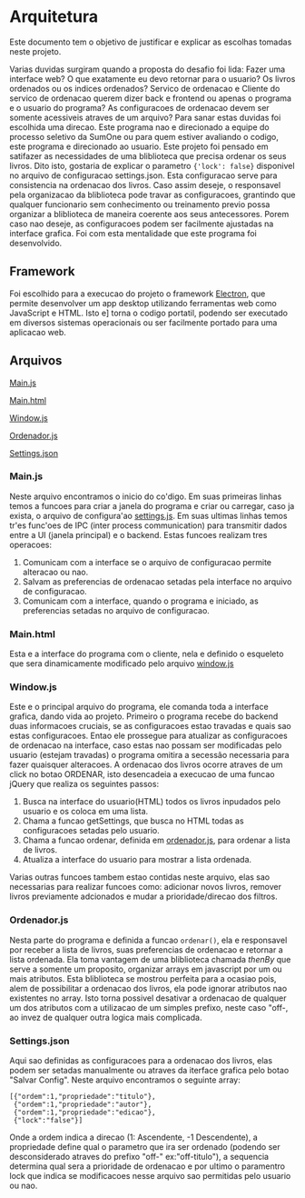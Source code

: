 # Arquitetura 
Este documento tem o objetivo de justificar e explicar as escolhas tomadas neste projeto.

Varias duvidas surgiram quando a proposta do desafio foi lida: Fazer uma interface web? O que exatamente eu devo retornar para o usuario? Os livros ordenados ou os indices ordenados? Servico de ordenacao e Cliente do servico de ordenacao querem dizer back e frontend ou apenas o programa e o usuario do programa? As configuracoes de ordenacao devem ser somente acessiveis atraves de um arquivo?
Para sanar estas duvidas foi escolhida uma direcao. Este programa nao e direcionado a equipe do processo seletivo da SumOne ou para quem estiver avaliando o codigo, este programa e direcionado ao usuario. Este projeto foi pensado em satifazer as necessidades de uma bliblioteca que precisa ordenar os seus livros.
Dito isto, gostaria de explicar o parametro `{'lock': false}` disponivel no arquivo de configuracao settings.json. Esta configuracao serve para consistencia na ordenacao dos livros. Caso assim deseje, o responsavel pela organizacao da bliblioteca pode travar as configuracoes, grantindo que qualquer funcionario sem conhecimento ou treinamento previo possa organizar a bliblioteca de maneira coerente aos seus antecessores. Porem caso nao deseje, as configuracoes podem ser facilmente ajustadas na interface grafica.
Foi com esta mentalidade que este programa foi desenvolvido.

## Framework
Foi escolhido para a execucao do projeto o framework [Electron](https://electronjs.org/), que permite desenvolver um app desktop utilizando ferramentas web como JavaScript e HTML. Isto e] torna o codigo portatil, podendo ser executado em diversos sistemas operacionais ou ser facilmente portado para uma aplicacao web.

## Arquivos

[Main.js](#Mainjs)

[Main.html](#Mainhtml)

[Window.js](#Windowjs)

[Ordenador.js](#Ordenadorjs)

[Settings.json](#Settingsjson)


### Main.js
Neste arquivo encontramos o inicio do co'digo. Em suas primeiras linhas temos a funcoes para criar a janela do programa e criar ou carregar, caso ja exista, o arquivo de configura'ao [settings.js](#Settingsjs). 
Em suas ultimas linhas temos tr'es func'oes de IPC (inter process communication) para transmitir dados entre a UI (janela principal) e o backend. Estas funcoes realizam tres operacoes: 

1.  Comunicam com a interface se o arquivo de configuracao permite alteracao ou nao.
2.  Salvam as preferencias de ordenacao setadas pela interface no arquivo de configuracao.
3.  Comunicam com a interface, quando o programa e iniciado, as preferencias setadas no arquivo de configuracao.

### Main.html
Esta e a interface do programa com o cliente, nela e definido o esqueleto que sera dinamicamente modificado pelo arquivo [window.js](#Windowjs)

### Window.js
Este e o principal arquivo do programa, ele comanda toda a interface grafica, dando vida ao projeto.
Primeiro o programa recebe do backend duas informacoes cruciais, se as configuracoes estao travadas e quais sao estas configuracoes. Entao ele prossegue para atualizar as configuracoes de ordenacao na interface, caso estas nao possam ser modificadas pelo usuario (estejam travadas) o programa omitira a secessão necessaria para fazer quaisquer alteracoes.
A ordenacao dos livros ocorre atraves de um click no botao ORDENAR, isto desencadeia a execucao de uma funcao jQuery que realiza os seguintes passos:

1.  Busca na interface do usuario(HTML) todos os livros inpudados pelo usuario e os coloca em uma lista.
2.  Chama a funcao getSettings, que busca no HTML todas as configuracoes setadas pelo usuario.
3.  Chama a funcao ordenar, definida em [ordenador.js](#Ordenadorjs), para ordenar a lista de livros.
4.  Atualiza a interface do usuario para mostrar a lista ordenada.

Varias outras funcoes tambem estao contidas neste arquivo, elas sao necessarias para realizar funcoes como: adicionar novos livros, remover livros previamente adcionados e mudar a prioridade/direcao dos filtros.

### Ordenador.js
Nesta parte do programa e definida a funcao `ordenar()`, ela e responsavel por receber a lista de livros, suas preferencias de ordenacao e retornar a lista ordenada. Ela toma vantagem de uma bliblioteca chamada *thenBy* que serve a somente um proposito, organizar arrays em javascript por um ou mais atributos. Esta bliblioteca se mostrou perfeita para a ocasiao pois, alem de possibilitar a ordenacao dos livros, ela pode ignorar atributos nao existentes no array. Isto torna possivel desativar a ordenacao de qualquer um dos atributos com a utilizacao de um simples prefixo, neste caso "off-, ao invez de qualquer outra logica mais complicada.

### Settings.json
Aqui sao definidas as configuracoes para a ordenacao dos livros, elas podem ser setadas manualmente ou atraves da iterface grafica pelo botao "Salvar Config".
Neste arquivo encontramos o seguinte array:
```
[{"ordem":1,"propriedade":"titulo"},
 {"ordem":1,"propriedade":"autor"},
 {"ordem":1,"propriedade":"edicao"},
 {"lock":"false"}]
```
Onde a ordem indica a direcao (1: Ascendente, -1 Descendente), a propriedade define qual o parametro que ira ser ordenado (podendo ser desconsiderado atraves do prefixo "off-" ex:"off-titulo"), a sequencia determina qual sera a prioridade de ordenacao e por ultimo o paramentro lock que indica se modificacoes nesse arquivo sao permitidas pelo usuario ou nao.

